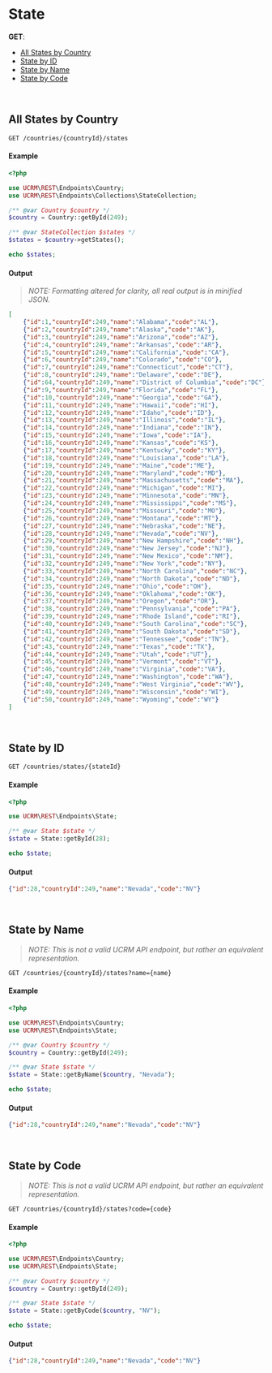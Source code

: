 # State

**GET**:
- [All States by Country](#all-states-by-country)
- [State by ID](#state-by-id)
- [State by Name](#state-by-name)
- [State by Code](#state-by-code)


&nbsp;
## All States by Country
```
GET /countries/{countryId}/states
```

#### Example
```php
<?php

use UCRM\REST\Endpoints\Country;
use UCRM\REST\Endpoints\Collections\StateCollection;

/** @var Country $country */
$country = Country::getById(249);

/** @var StateCollection $states */
$states = $country->getStates();

echo $states;
```

#### Output
> *NOTE: Formatting altered for clarity, all real output is in minified JSON.*
```json
[
	{"id":1,"countryId":249,"name":"Alabama","code":"AL"},
	{"id":2,"countryId":249,"name":"Alaska","code":"AK"},
	{"id":3,"countryId":249,"name":"Arizona","code":"AZ"},
	{"id":4,"countryId":249,"name":"Arkansas","code":"AR"},
	{"id":5,"countryId":249,"name":"California","code":"CA"},
	{"id":6,"countryId":249,"name":"Colorado","code":"CO"},
	{"id":7,"countryId":249,"name":"Connecticut","code":"CT"},
	{"id":8,"countryId":249,"name":"Delaware","code":"DE"},
	{"id":64,"countryId":249,"name":"District of Columbia","code":"DC"},
	{"id":9,"countryId":249,"name":"Florida","code":"FL"},
	{"id":10,"countryId":249,"name":"Georgia","code":"GA"},
	{"id":11,"countryId":249,"name":"Hawaii","code":"HI"},
	{"id":12,"countryId":249,"name":"Idaho","code":"ID"},
	{"id":13,"countryId":249,"name":"Illinois","code":"IL"},
	{"id":14,"countryId":249,"name":"Indiana","code":"IN"},
	{"id":15,"countryId":249,"name":"Iowa","code":"IA"},
	{"id":16,"countryId":249,"name":"Kansas","code":"KS"},
	{"id":17,"countryId":249,"name":"Kentucky","code":"KY"},
	{"id":18,"countryId":249,"name":"Louisiana","code":"LA"},
	{"id":19,"countryId":249,"name":"Maine","code":"ME"},
	{"id":20,"countryId":249,"name":"Maryland","code":"MD"},
	{"id":21,"countryId":249,"name":"Massachusetts","code":"MA"},
	{"id":22,"countryId":249,"name":"Michigan","code":"MI"},
	{"id":23,"countryId":249,"name":"Minnesota","code":"MN"},
	{"id":24,"countryId":249,"name":"Mississippi","code":"MS"},
	{"id":25,"countryId":249,"name":"Missouri","code":"MO"},
	{"id":26,"countryId":249,"name":"Montana","code":"MT"},
	{"id":27,"countryId":249,"name":"Nebraska","code":"NE"},
	{"id":28,"countryId":249,"name":"Nevada","code":"NV"},
	{"id":29,"countryId":249,"name":"New Hampshire","code":"NH"},
	{"id":30,"countryId":249,"name":"New Jersey","code":"NJ"},
	{"id":31,"countryId":249,"name":"New Mexico","code":"NM"},
	{"id":32,"countryId":249,"name":"New York","code":"NY"},
	{"id":33,"countryId":249,"name":"North Carolina","code":"NC"},
	{"id":34,"countryId":249,"name":"North Dakota","code":"ND"},
	{"id":35,"countryId":249,"name":"Ohio","code":"OH"},
	{"id":36,"countryId":249,"name":"Oklahoma","code":"OK"},
	{"id":37,"countryId":249,"name":"Oregon","code":"OR"},
	{"id":38,"countryId":249,"name":"Pennsylvania","code":"PA"},
	{"id":39,"countryId":249,"name":"Rhode Island","code":"RI"},
	{"id":40,"countryId":249,"name":"South Carolina","code":"SC"},
	{"id":41,"countryId":249,"name":"South Dakota","code":"SD"},
	{"id":42,"countryId":249,"name":"Tennessee","code":"TN"},
	{"id":43,"countryId":249,"name":"Texas","code":"TX"},
	{"id":44,"countryId":249,"name":"Utah","code":"UT"},
	{"id":45,"countryId":249,"name":"Vermont","code":"VT"},
	{"id":46,"countryId":249,"name":"Virginia","code":"VA"},
	{"id":47,"countryId":249,"name":"Washington","code":"WA"},
	{"id":48,"countryId":249,"name":"West Virginia","code":"WV"},
	{"id":49,"countryId":249,"name":"Wisconsin","code":"WI"},
	{"id":50,"countryId":249,"name":"Wyoming","code":"WY"}
]
```


&nbsp;
## State by ID
```
GET /countries/states/{stateId}
```

#### Example
```php
<?php

use UCRM\REST\Endpoints\State;

/** @var State $state */
$state = State::getById(28);

echo $state;
```

#### Output
```json
{"id":28,"countryId":249,"name":"Nevada","code":"NV"}
```


&nbsp;
## State by Name
> *NOTE: This is not a valid UCRM API endpoint, but rather an equivalent representation.*
```
GET /countries/{countryId}/states?name={name}
```

#### Example
```php
<?php

use UCRM\REST\Endpoints\Country;
use UCRM\REST\Endpoints\State;

/** @var Country $country */
$country = Country::getById(249);

/** @var State $state */
$state = State::getByName($country, "Nevada");

echo $state;
```

#### Output
```json
{"id":28,"countryId":249,"name":"Nevada","code":"NV"}
```


&nbsp;
## State by Code
> *NOTE: This is not a valid UCRM API endpoint, but rather an equivalent representation.*
```
GET /countries/{countryId}/states?code={code}
```

#### Example
```php
<?php

use UCRM\REST\Endpoints\Country;
use UCRM\REST\Endpoints\State;

/** @var Country $country */
$country = Country::getById(249);

/** @var State $state */
$state = State::getByCode($country, "NV");

echo $state;
```

#### Output
```json
{"id":28,"countryId":249,"name":"Nevada","code":"NV"}
```